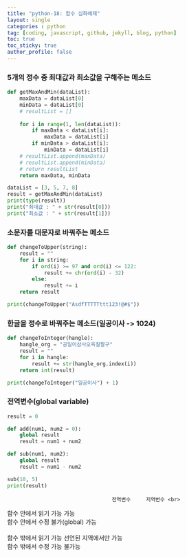 ```yaml
---
title: "python-18: 함수 심화예제"
layout: single
categories : python
tag: [coding, javascript, github, jekyll, blog, python]
toc: true
toc_sticky: true
author_profile: false
---
```




### 5개의 정수 중 최대값과 최소값을 구해주는 메소드

```py
def getMaxAndMin(dataList):
    maxData = dataList[0]
    minData = dataList[0]
    # resultList = []
    
    for i in range(1, len(dataList)):
        if maxData < dataList[i]:
            maxData = dataList[i]
        if minData > dataList[i]:
            minData = dataList[i]
    # resultList.append(maxData)
    # resultList.append(minData)
    # return resultList
    return maxData, minData

dataList = [3, 5, 7, 8]
result = getMaxAndMin(dataList)
print(type(result))
print("최대값 : " + str(result[0]))
print("최소값 : " + str(result[1]))
```

### 소문자를 대문자로 바꿔주는 메소드

```py
def changeToUpper(string):
    result = ""
    for i in string:
        if ord(i) >= 97 and ord(i) <= 122:
            result += chr(ord(i) - 32)
        else:
            result += i
    return result

print(changeToUpper("AsdfTTTTTttt123!@#$"))
```



### 한글을 정수로 바꿔주는 메소드(일공이사 -> 1024)

```py
def changeToInteger(hangle):
    hangle_org = "공일이삼사오육칠팔구"
    result = ""
    for i in hangle:
        result += str(hangle_org.index(i))
    return int(result)

print(changeToInteger("일공이사") + 1)
```


### 전역변수(global variable)

```py
result = 0

def add(num1, num2 = 0):
    global result
    result = num1 + num2

def sub(num1, num2):
    global result
    result = num1 - num2

sub(10, 5)
print(result)
```


                                      전역변수     지역변수 <br>
 함수 안에서 읽기     가능              가능 <br>
 함수 안에서 수정     불가(global) 가능 <br>
 <br>
 함수 밖에서 읽기     가능         선언된 지역에서만 가능<br>
 함수 밖에서 수정     가능         불가능<br>

